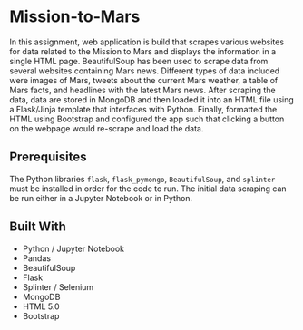 # Mission-to-Mars

In this assignment, web application is build that scrapes various websites for data related to the Mission to Mars and displays the information in a single HTML page. BeautifulSoup has been used to scrape data from several websites containing Mars news. Different types of data included were images of Mars, tweets about the current Mars weather, a table of Mars facts, and headlines with the latest Mars news. After scraping the data, data are stored in MongoDB and then loaded it into an HTML file using a Flask/Jinja template that interfaces with Python. Finally, formatted the HTML using Bootstrap and configured the app such that clicking a button on the webpage would re-scrape and load the data.

## Prerequisites

The Python libraries `flask`, `flask_pymongo`, `BeautifulSoup`, and `splinter` must be installed in order for the code to run. The initial data scraping can be run either in a Jupyter Notebook or in Python.

## Built With

* Python / Jupyter Notebook
* Pandas
* BeautifulSoup
* Flask
* Splinter / Selenium
* MongoDB
* HTML 5.0
* Bootstrap